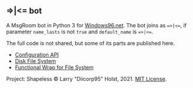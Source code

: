 ## =>|<= bot
A MsgRoom bot in Python 3 for [Windows96.net](https://windows96.net). The bot joins as `=>|<=`, if parameter `name_lasts` is not `true` and `default_name` is `=>|<=`.

The full code is not shared, but some of its parts are published here.
* [Configuration API](https://github.com/Diicorp95/project-shapeless/blob/main/config.py)
* [Disk File System](https://github.com/Diicorp95/project-shapeless/blob/main/dfs.py)
* [Functional Wrap for File System](https://github.com/Diicorp95/project-shapeless/blob/main/fs.py)

Project: Shapeless &copy; Larry "Diicorp95" Holst, 2021. [MIT License](https://diicorp95.mit-license.org).
